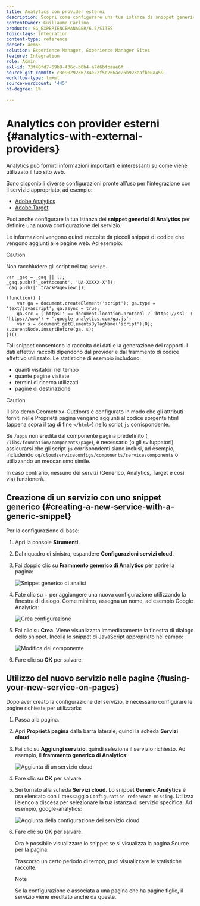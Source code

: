 ```yaml
---
title: Analytics con provider esterni
description: Scopri come configurare una tua istanza di snippet generici di Analytics per definire una nuova configurazione di servizio.
contentOwner: Guillaume Carlino
products: SG_EXPERIENCEMANAGER/6.5/SITES
topic-tags: integration
content-type: reference
docset: aem65
solution: Experience Manager, Experience Manager Sites
feature: Integration
role: Admin
exl-id: 73f40fd7-69b9-436c-b6b4-a7d6bfbaae6f
source-git-commit: c3e9029236734e22f5d266ac26b923eafbe0a459
workflow-type: tm+mt
source-wordcount: '445'
ht-degree: 1%

---
```


# Analytics con provider esterni {#analytics-with-external-providers}

Analytics può fornirti informazioni importanti e interessanti su come viene utilizzato il tuo sito web.

Sono disponibili diverse configurazioni pronte all’uso per l’integrazione con il servizio appropriato, ad esempio:

* [Adobe Analytics](/help/sites-administering/adobeanalytics.md)
* [Adobe Target](/help/sites-administering/target.md)

Puoi anche configurare la tua istanza dei **snippet generici di Analytics** per definire una nuova configurazione del servizio.

Le informazioni vengono quindi raccolte da piccoli snippet di codice che vengono aggiunti alle pagine web. Ad esempio:

>[!CAUTION]
>
>Non racchiudere gli script nei tag `script`.

```
var _gaq = _gaq || [];
_gaq.push(['_setAccount', 'UA-XXXXX-X']);
_gaq.push(['_trackPageview']);

(function() {
    var ga = document.createElement('script'); ga.type = 'text/javascript'; ga.async = true;
    ga.src = ('https:' == document.location.protocol ? 'https://ssl' : 'https://www') + '.google-analytics.com/ga.js';
    var s = document.getElementsByTagName('script')[0]; s.parentNode.insertBefore(ga, s);
})();
```

Tali snippet consentono la raccolta dei dati e la generazione dei rapporti. I dati effettivi raccolti dipendono dal provider e dal frammento di codice effettivo utilizzato. Le statistiche di esempio includono:

* quanti visitatori nel tempo
* quante pagine visitate
* termini di ricerca utilizzati
* pagine di destinazione

>[!CAUTION]
>
>Il sito demo Geometrixx-Outdoors è configurato in modo che gli attributi forniti nelle Proprietà pagina vengano aggiunti al codice sorgente html (appena sopra il tag di fine `</html>`) nello script `js` corrispondente.
>
>Se `/apps` non eredita dal componente pagina predefinito ( `/libs/foundation/components/page`), è necessario (o gli sviluppatori) assicurarsi che gli script `js` corrispondenti siano inclusi, ad esempio, includendo `cq/cloudserviceconfigs/components/servicescomponents` o utilizzando un meccanismo simile.
>
>In caso contrario, nessuno dei servizi (Generico, Analytics, Target e così via) funzionerà.

## Creazione di un servizio con uno snippet generico {#creating-a-new-service-with-a-generic-snippet}

Per la configurazione di base:

1. Apri la console **Strumenti**.
1. Dal riquadro di sinistra, espandere **Configurazioni servizi cloud**.
1. Fai doppio clic su **Frammento generico di Analytics** per aprire la pagina:

   ![Snippet generico di analisi](assets/analytics_genericoverview.png)

1. Fate clic su + per aggiungere una nuova configurazione utilizzando la finestra di dialogo. Come minimo, assegna un nome, ad esempio Google Analytics:

   ![Crea configurazione](assets/analytics_addconfig.png)

1. Fai clic su **Crea**. Viene visualizzata immediatamente la finestra di dialogo dello snippet. Incolla lo snippet di JavaScript appropriato nel campo:

   ![Modifica del componente](assets/analytics_snippet.png)

1. Fare clic su **OK** per salvare.

## Utilizzo del nuovo servizio nelle pagine {#using-your-new-service-on-pages}

Dopo aver creato la configurazione del servizio, è necessario configurare le pagine richieste per utilizzarla:

1. Passa alla pagina.
1. Apri **Proprietà pagina** dalla barra laterale, quindi la scheda **Servizi cloud**.
1. Fai clic su **Aggiungi servizio**, quindi seleziona il servizio richiesto. Ad esempio, il **frammento generico di Analytics**:

   ![Aggiunta di un servizio cloud](assets/analytics_selectservice.png)

1. Fare clic su **OK** per salvare.
1. Sei tornato alla scheda **Servizi cloud**. Lo snippet **Generic Analytics** è ora elencato con il messaggio `Configuration reference missing`. Utilizza l’elenco a discesa per selezionare la tua istanza di servizio specifica. Ad esempio, google-analytics:

   ![Aggiunta della configurazione del servizio cloud](assets/analytics_selectspecificservice.png)

1. Fare clic su **OK** per salvare.

   Ora è possibile visualizzare lo snippet se si visualizza la pagina Source per la pagina.

   Trascorso un certo periodo di tempo, puoi visualizzare le statistiche raccolte.

   >[!NOTE]
   >
   >Se la configurazione è associata a una pagina che ha pagine figlie, il servizio viene ereditato anche da queste.
